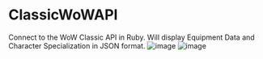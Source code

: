 # ClassicWoWAPI
Connect to the WoW Classic API in Ruby. Will display Equipment Data and Character Specialization in JSON format.
![image](https://github.com/RPDevJesco/ClassicWoWAPI/assets/8800044/233d65e1-5ea8-42ea-8a21-c866e905ab79)
![image](https://github.com/RPDevJesco/ClassicWoWAPI/assets/8800044/ec1af067-660a-4363-8a43-425e6976d1d0)
